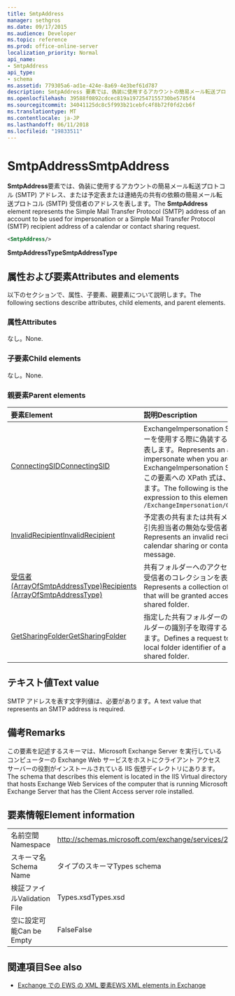 ```yaml
---
title: SmtpAddress
manager: sethgros
ms.date: 09/17/2015
ms.audience: Developer
ms.topic: reference
ms.prod: office-online-server
localization_priority: Normal
api_name:
- SmtpAddress
api_type:
- schema
ms.assetid: 779305a6-ad1e-424e-8a69-4e3bef61d787
description: SmtpAddress 要素では、偽装に使用するアカウントの簡易メール転送プロトコル (SMTP) アドレス、または予定表または連絡先の共有の依頼の簡易メール転送プロトコル (SMTP) 受信者のアドレスを表します。
ms.openlocfilehash: 39588f0892cdcec819a1972547155730be5785f4
ms.sourcegitcommit: 34041125dc8c5f993b21cebfc4f8b72f0fd2cb6f
ms.translationtype: MT
ms.contentlocale: ja-JP
ms.lasthandoff: 06/11/2018
ms.locfileid: "19833511"
---
```

# <a name="smtpaddress"></a><span data-ttu-id="ef582-103">SmtpAddress</span><span class="sxs-lookup"><span data-stu-id="ef582-103">SmtpAddress</span></span>

<span data-ttu-id="ef582-104">**SmtpAddress**要素では、偽装に使用するアカウントの簡易メール転送プロトコル (SMTP) アドレス、または予定表または連絡先の共有の依頼の簡易メール転送プロトコル (SMTP) 受信者のアドレスを表します。</span><span class="sxs-lookup"><span data-stu-id="ef582-104">The **SmtpAddress** element represents the Simple Mail Transfer Protocol (SMTP) address of an account to be used for impersonation or a Simple Mail Transfer Protocol (SMTP) recipient address of a calendar or contact sharing request.</span></span> 
  
```xml
<SmtpAddress/>
```

<span data-ttu-id="ef582-105">**SmtpAddressType**</span><span class="sxs-lookup"><span data-stu-id="ef582-105">**SmtpAddressType**</span></span>

## <a name="attributes-and-elements"></a><span data-ttu-id="ef582-106">属性および要素</span><span class="sxs-lookup"><span data-stu-id="ef582-106">Attributes and elements</span></span>

<span data-ttu-id="ef582-107">以下のセクションで、属性、子要素、親要素について説明します。</span><span class="sxs-lookup"><span data-stu-id="ef582-107">The following sections describe attributes, child elements, and parent elements.</span></span>
  
### <a name="attributes"></a><span data-ttu-id="ef582-108">属性</span><span class="sxs-lookup"><span data-stu-id="ef582-108">Attributes</span></span>

<span data-ttu-id="ef582-109">なし。</span><span class="sxs-lookup"><span data-stu-id="ef582-109">None.</span></span>
  
### <a name="child-elements"></a><span data-ttu-id="ef582-110">子要素</span><span class="sxs-lookup"><span data-stu-id="ef582-110">Child elements</span></span>

<span data-ttu-id="ef582-111">なし。</span><span class="sxs-lookup"><span data-stu-id="ef582-111">None.</span></span>
  
### <a name="parent-elements"></a><span data-ttu-id="ef582-112">親要素</span><span class="sxs-lookup"><span data-stu-id="ef582-112">Parent elements</span></span>

|<span data-ttu-id="ef582-113">**要素**</span><span class="sxs-lookup"><span data-stu-id="ef582-113">**Element**</span></span>|<span data-ttu-id="ef582-114">**説明**</span><span class="sxs-lookup"><span data-stu-id="ef582-114">**Description**</span></span>|
|:-----|:-----|
|[<span data-ttu-id="ef582-115">ConnectingSID</span><span class="sxs-lookup"><span data-stu-id="ef582-115">ConnectingSID</span></span>](connectingsid.md) <br/> |<span data-ttu-id="ef582-116">ExchangeImpersonation SOAP ヘッダーを使用する際に偽装するアカウントを表します。</span><span class="sxs-lookup"><span data-stu-id="ef582-116">Represents an account to impersonate when you are using the ExchangeImpersonation SOAP header.</span></span>  <br/> <span data-ttu-id="ef582-117">この要素への XPath 式は、次のようにします。</span><span class="sxs-lookup"><span data-stu-id="ef582-117">The following is the XPath expression to this element:</span></span>  <br/>  `/ExchangeImpersonation/ConnectingSID` <br/> |
|[<span data-ttu-id="ef582-118">InvalidRecipient</span><span class="sxs-lookup"><span data-stu-id="ef582-118">InvalidRecipient</span></span>](invalidrecipient.md) <br/> |<span data-ttu-id="ef582-119">予定表の共有または共有メッセージを取引先担当者の無効な受信者を表します。</span><span class="sxs-lookup"><span data-stu-id="ef582-119">Represents an invalid recipient for a calendar sharing or contact sharing message.</span></span>  <br/> |
|[<span data-ttu-id="ef582-120">受信者 (ArrayOfSmtpAddressType)</span><span class="sxs-lookup"><span data-stu-id="ef582-120">Recipients (ArrayOfSmtpAddressType)</span></span>](recipients-arrayofsmtpaddresstype.md) <br/> |<span data-ttu-id="ef582-121">共有フォルダーへのアクセスを許可する受信者のコレクションを表します。</span><span class="sxs-lookup"><span data-stu-id="ef582-121">Represents a collection of recipients that will be granted access to the shared folder.</span></span>  <br/> |
|[<span data-ttu-id="ef582-122">GetSharingFolder</span><span class="sxs-lookup"><span data-stu-id="ef582-122">GetSharingFolder</span></span>](getsharingfolder.md) <br/> |<span data-ttu-id="ef582-123">指定した共有フォルダーのローカル フォルダーの識別子を取得する要求を定義します。</span><span class="sxs-lookup"><span data-stu-id="ef582-123">Defines a request to get the local folder identifier of a specified shared folder.</span></span>  <br/> |
   
## <a name="text-value"></a><span data-ttu-id="ef582-124">テキスト値</span><span class="sxs-lookup"><span data-stu-id="ef582-124">Text value</span></span>

<span data-ttu-id="ef582-125">SMTP アドレスを表す文字列値は、必要があります。</span><span class="sxs-lookup"><span data-stu-id="ef582-125">A text value that represents an SMTP address is required.</span></span>
  
## <a name="remarks"></a><span data-ttu-id="ef582-126">備考</span><span class="sxs-lookup"><span data-stu-id="ef582-126">Remarks</span></span>

<span data-ttu-id="ef582-127">この要素を記述するスキーマは、Microsoft Exchange Server を実行しているコンピューターの Exchange Web サービスをホストにクライアント アクセス サーバーの役割がインストールされている IIS 仮想ディレクトリにあります。</span><span class="sxs-lookup"><span data-stu-id="ef582-127">The schema that describes this element is located in the IIS Virtual directory that hosts Exchange Web Services of the computer that is running Microsoft Exchange Server that has the Client Access server role installed.</span></span>
  
## <a name="element-information"></a><span data-ttu-id="ef582-128">要素情報</span><span class="sxs-lookup"><span data-stu-id="ef582-128">Element information</span></span>

|||
|:-----|:-----|
|<span data-ttu-id="ef582-129">名前空間</span><span class="sxs-lookup"><span data-stu-id="ef582-129">Namespace</span></span>  <br/> |http://schemas.microsoft.com/exchange/services/2006/types  <br/> |
|<span data-ttu-id="ef582-130">スキーマ名</span><span class="sxs-lookup"><span data-stu-id="ef582-130">Schema Name</span></span>  <br/> |<span data-ttu-id="ef582-131">タイプのスキーマ</span><span class="sxs-lookup"><span data-stu-id="ef582-131">Types schema</span></span>  <br/> |
|<span data-ttu-id="ef582-132">検証ファイル</span><span class="sxs-lookup"><span data-stu-id="ef582-132">Validation File</span></span>  <br/> |<span data-ttu-id="ef582-133">Types.xsd</span><span class="sxs-lookup"><span data-stu-id="ef582-133">Types.xsd</span></span>  <br/> |
|<span data-ttu-id="ef582-134">空に設定可能</span><span class="sxs-lookup"><span data-stu-id="ef582-134">Can be Empty</span></span>  <br/> |<span data-ttu-id="ef582-135">False</span><span class="sxs-lookup"><span data-stu-id="ef582-135">False</span></span>  <br/> |
   
## <a name="see-also"></a><span data-ttu-id="ef582-136">関連項目</span><span class="sxs-lookup"><span data-stu-id="ef582-136">See also</span></span>

- [<span data-ttu-id="ef582-137">Exchange での EWS の XML 要素</span><span class="sxs-lookup"><span data-stu-id="ef582-137">EWS XML elements in Exchange</span></span>](ews-xml-elements-in-exchange.md)

